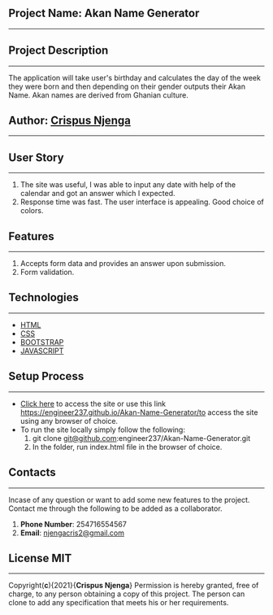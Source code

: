 ## Project Name: Akan Name Generator
____
## Project Description
____
The application will take user's birthday and calculates the day of the week they were born and then depending on their gender outputs their Akan Name. Akan names are derived from Ghanian culture.


## Author: [Crispus Njenga](https://github.com/engineer237)
____
## User Story
___
1. The site was useful, I was able to input any date with help of the calendar and got an answer which I expected.
2. Response time was fast. The user interface is appealing. Good choice of colors.
## Features
___
1. Accepts form data and provides an answer upon submission.
2. Form validation.
## Technologies 
____
* [HTML](https://developer.mozilla.org/en-US/docs/Web/html)
* [CSS](https://developer.mozilla.org/en-US/docs/Web/css)
* [BOOTSTRAP](https://getbootstrap.com/docs/5.0/getting-started/introduction/)
* [JAVASCRIPT](https://developer.mozilla.org/en-US/docs/Web/JavaScript)
## Setup Process
____
* [Click here](https://engineer237.github.io/Akan-Name-Generator/) to access the site or use this link https://engineer237.github.io/Akan-Name-Generator/to access the site using any browser of choice.
* To run the site locally simply follow the following:
    1. git clone git@github.com:engineer237/Akan-Name-Generator.git
    2. In the folder, run index.html file in the browser of choice.
    
## Contacts
____
Incase of any question or want to add some new features to the project. Contact me through the following to be added as a collaborator.<br>
1. __Phone Number__: 254716554567
2. __Email__: njengacris2@gmail.com

## __License MIT__
____
Copyright(__c__){2021}{__Crispus Njenga__} Permission is hereby granted, free of charge, to any person obtaining a copy of this project. The person can clone to add any specification that meets his or her requirements.
